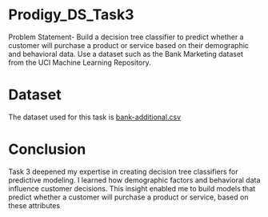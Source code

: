 # Prodigy_DS_Task3
Problem Statement- Build a decision tree classifier to predict whether a customer will purchase a product or service based on their demographic and behavioral data. Use a dataset such as the Bank Marketing dataset from the UCI Machine Learning Repository. 

# Dataset
The dataset used for this task is [bank-additional.csv](https://github.com/justinmadhri/Prodigy_DS_Task3/blob/425b8ca78392dbacd815911a956abb2e460dbb5d/bank-additional.csv)

# Conclusion
Task 3 deepened my expertise in creating decision tree classifiers for predictive modeling. I learned how demographic factors and behavioral data influence customer decisions. This insight enabled me to build models that predict whether a customer will purchase a product or service, based on these attributes
